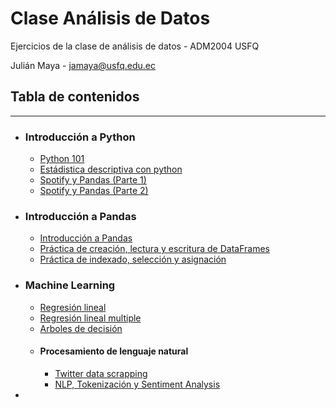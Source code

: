 # Clase Análisis de Datos

Ejercicios de la clase de análisis de datos - ADM2004 USFQ

Julián Maya - jamaya@usfq.edu.ec

## Tabla de contenidos
___
- ### Introducción a Python
    - [Python 101](https://github.com/mayait/ClaseAnalisisDatos/blob/main/python101/intro_to_python.ipynb)
    - [Estádistica descriptiva con python](https://github.com/mayait/ClaseAnalisisDatos/blob/main/python101/EstadisticaDescriptivaPython.ipynb)
    - [Spotify y Pandas (Parte 1)](https://github.com/mayait/ClaseAnalisisDatos/blob/main/python101/spotify_parte1.ipynb)
    - [Spotify y Pandas (Parte 2)](https://github.com/mayait/ClaseAnalisisDatos/blob/main/python101/spotify_parte2.ipynb)


- ### Introducción a Pandas
    - [Introducción a Pandas](https://github.com/mayait/ClaseAnalisisDatos/blob/main/pandas/intro_to_pandas.ipynb)
    - [Práctica de creación, lectura y escritura de DataFrames](https://github.com/mayait/ClaseAnalisisDatos/blob/main/pandas/Pandas_Exercise_Creating_Reading_and_Writing.ipynb)
    - [Práctica de indexado, selección y asignación](https://github.com/mayait/ClaseAnalisisDatos/blob/main/pandas/Pandas_exercise_indexing_selecting_assigning.ipynb)

- ### Machine Learning
    - [Regresión lineal](https://github.com/mayait/ClaseAnalisisDatos/blob/main/regresion_lineal/reg_lineal_simple.ipynb)
    - [Regresión lineal multiple](https://github.com/mayait/ClaseAnalisisDatos/blob/main/regresion_lineal/reg_lineal_multiple.ipynb)
    - [Arboles de decisión](https://github.com/mayait/ClaseAnalisisDatos/blob/main/DesitionTree/Desition_Tree_2.0.ipynb)
    - #### Procesamiento de lenguaje natural
        - [Twitter data scrapping](https://github.com/mayait/ClaseAnalisisDatos/blob/main/nlp/2022_Twitter_Data_Scrapper.ipynb)
        - [NLP, Tokenización y Sentiment Analysis](https://github.com/mayait/ClaseAnalisisDatos/blob/main/nlp/NLP_Tokenization_Sentiment_Analysis.ipynb)

- 
